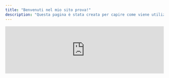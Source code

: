 ```yaml
---
title: "Benvenuti nel mio sito prova!"
description: "Questa pagina è stata creata per capire come viene utilizzata."
---
```

<div class="flex px-10 py-8 mb-8 text-base rounded-md ">
  <span class="flex items-center justify-between grow dark:text-neutral-400">
<iframe width="100%" src="https://www.youtube.com/embed/uasKvGQ7npU?si=zBebHSHBGhLLpePn" title="YouTube video player" frameborder="0" allow="accelerometer; autoplay; clipboard-write; encrypted-media; gyroscope; picture-in-picture; web-share" referrerpolicy="strict-origin-when-cross-origin" allowfullscreen></iframe>
  </span></div>
  